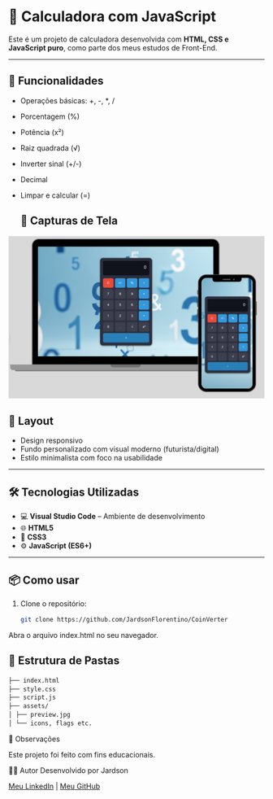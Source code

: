 # 🧮 Calculadora com JavaScript

Este é um projeto de calculadora desenvolvida com **HTML, CSS e JavaScript puro**, como parte dos meus estudos de Front-End.

---

## 🔧 Funcionalidades

- Operações básicas: +, -, *, /
- Porcentagem (%)
- Potência (x²)
- Raiz quadrada (√)
- Inverter sinal (+/-)
- Decimal
- Limpar e calcular (=)

  ## 📸 Capturas de Tela

![preview-desktop](./assets/preview.jpg)

## 🎨 Layout

- Design responsivo
- Fundo personalizado com visual moderno (futurista/digital)
- Estilo minimalista com foco na usabilidade

---

  ## 🛠️ Tecnologias Utilizadas

- 💻 **Visual Studio Code** – Ambiente de desenvolvimento
- 🌐 **HTML5**
- 🎨 **CSS3**
- ⚙️ **JavaScript (ES6+)**

---

## 📦 Como usar

1. Clone o repositório:
   ```bash
   git clone https://github.com/JardsonFlorentino/CoinVerter
Abra o arquivo index.html no seu navegador.

## 📁 Estrutura de Pastas

```bash
├── index.html
├── style.css
├── script.js
├── assets/
│ ├── preview.jpg
│ └── icons, flags etc.
```

📌 Observações

Este projeto foi feito com fins educacionais.

🙋‍♂️ Autor
Desenvolvido por Jardson

[Meu LinkedIn](https://www.linkedin.com/in/jardsonflorentino) | [Meu GitHub](https://github.com/JardsonFlorentino)

